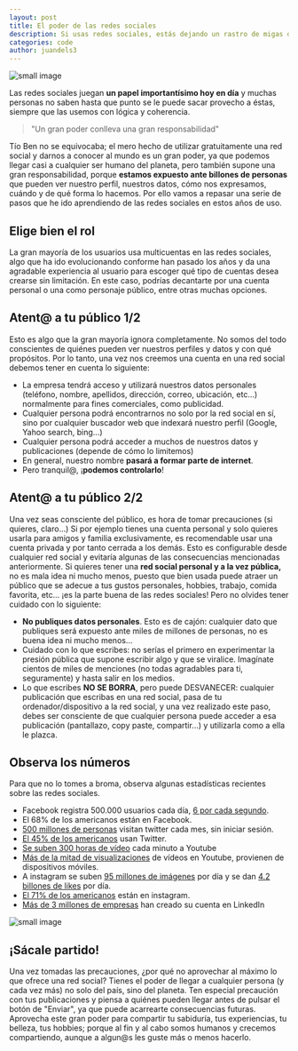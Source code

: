 ```yaml
---
layout: post
title: El poder de las redes sociales
description: Si usas redes sociales, estás dejando un rastro de migas de pan...
categories: code
author: juandels3
---
```


![small image]({{site.baseurl}}/images/redessociales.jpg)

Las redes sociales juegan **un papel importantísimo hoy en día** y muchas personas no saben hasta que punto se le puede sacar provecho a éstas, siempre que las usemos con lógica y coherencia. 

> "Un gran poder conlleva una gran responsabilidad"

Tío Ben no se equivocaba; el mero hecho de utilizar gratuitamente una red social y darnos a conocer al mundo es un gran poder, ya que podemos llegar casi a cualquier ser humano del planeta, pero también supone una  gran responsabilidad, porque **estamos expuesto ante billones de personas** que pueden ver nuestro perfil, nuestros datos, cómo nos expresamos, cuándo y de qué forma lo hacemos. Por ello vamos a repasar una serie de pasos que he ido aprendiendo de las redes sociales en estos años de uso.

## Elige bien el rol
La gran mayoría de los usuarios usa multicuentas en las redes sociales, algo que ha ido evolucionando conforme han pasado los años y da una agradable experiencia al usuario para escoger qué tipo de cuentas desea crearse sin limitación.
En este caso, podrías decantarte por una cuenta personal o una como personaje público, entre otras muchas opciones.

## Atent@ a tu público 1/2
Esto es algo que la gran mayoría ignora completamente. No somos del todo conscientes de quiénes pueden ver nuestros perfiles y datos y con qué propósitos. Por lo tanto, una vez nos creemos una cuenta en una red social debemos tener en cuenta lo siguiente:

 - La empresa tendrá acceso y utilizará nuestros datos personales (teléfono, nombre, apellidos, dirección, correo, ubicación, etc...) normalmente para fines comerciales, como publicidad.
 - Cualquier persona podrá encontrarnos no solo por la red social en sí, sino por cualquier buscador web que indexará nuestro perfil (Google, Yahoo search, bing...)
 - Cualquier persona podrá acceder a muchos de nuestros datos y publicaciones (depende de cómo lo limitemos)
 - En general, nuestro nombre **pasará a formar parte de internet**.
 - Pero tranquil@, ¡**podemos controlarlo**!

## Atent@ a tu público 2/2
Una vez seas consciente del público, es hora de tomar precauciones (si quieres, claro...)
Si por ejemplo tienes una cuenta personal y solo quieres usarla para amigos y familia exclusivamente, es recomendable usar una cuenta privada y por tanto cerrada a los demás. Esto es configurable desde cualquier red social y evitaría algunas de las consecuencias mencionadas anteriormente. Si quieres tener una **red social personal y a la vez pública,** no es mala idea ni mucho menos, puesto que bien usada puede atraer un público que se adecue a tus gustos personales, hobbies, trabajo, comida favorita, etc... ¡es la parte buena de las redes sociales! Pero no olvides tener cuidado con lo siguiente:

 - **No publiques datos personales**. Esto es de cajón: cualquier dato que publiques será expuesto ante miles de millones de personas, no es buena idea ni mucho menos...
 - Cuidado con lo que escribes: no serías el primero en experimentar la presión pública que supone escribir algo y que se viralice. Imagínate cientos de miles de menciones (no todas agradables para ti, seguramente) y hasta salir en los medios. 
 - Lo que escribes **NO SE BORRA**, pero puede DESVANECER: cualquier publicación que escribas en una red social, pasa de tu ordenador/dispositivo a la red social, y una vez realizado este paso, debes ser consciente de que cualquier persona puede acceder a esa publicación (pantallazo, copy paste, compartir...) y utilizarla como a ella le plazca.

## Observa los números
Para que no lo tomes a broma, observa algunas estadísticas recientes sobre las redes sociales.

 - Facebook registra 500.000 usuarios cada día, [6 por cada segundo](http://www.socialmediatoday.com/social-networks/kadie-regan/2015-08-10/10-amazing-social-media-growth-stats-2015).
 - El 68% de los americanos están en Facebook.
 - [500 millones de personas](https://blog.twitter.com/2015/testing-promoted-tweets-on-our-logged-out-experience) visitan twitter cada mes, sin iniciar sesión.
 - [El 45% de los americanos](http://www.pewinternet.org/2018/03/01/social-media-use-in-2018/) usan Twitter.
 - [Se suben 300 horas de vídeo](http://www.statisticbrain.com/youtube-statistics/) cada minuto a Youtube
 - [Más de la mitad de visualizaciones](http://vope.net/27-mind-blowing-youtube-facts-figures-and-statistics-backed-by-data/) de vídeos en Youtube, provienen de dispositivos móviles.
 - A instagram se suben [95 millones de imágenes](http://www.wired.co.uk/article/instagram-doubles-to-half-billion-users) por día y se dan [4.2 billones de likes](http://www.wired.co.uk/article/instagram-doubles-to-half-billion-users) por día.
 - [El 71% de los americanos](http://www.pewinternet.org/2018/03/01/social-media-use-in-2018/) están en instagram.
 - [Más de 3 millones de empresas](http://wersm.com/top-linkedin-facts-and-stats-infographic/) han creado su cuenta en LinkedIn
 
![small image]({{site.baseurl}}/images/stats.png)

## ¡Sácale partido!
Una vez tomadas las precauciones, ¿por qué no aprovechar al máximo lo que ofrece una red social? Tienes el poder de llegar a cualquier persona (y cada vez más) no solo del país, sino del planeta. Ten especial precaución con tus publicaciones y piensa a quiénes pueden llegar antes de pulsar el botón de "Enviar", ya que puede acarrearte consecuencias futuras.
Aprovecha este gran poder para compartir tu sabiduría, tus experiencias, tu belleza, tus hobbies; porque al fin y al cabo somos humanos y crecemos compartiendo, aunque a algun@s les guste más o menos hacerlo.